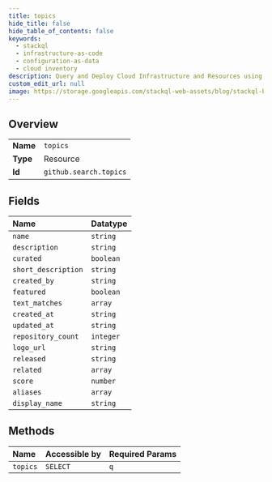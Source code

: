 ```yaml
---
title: topics
hide_title: false
hide_table_of_contents: false
keywords:
  - stackql
  - infrastructure-as-code
  - configuration-as-data
  - cloud inventory
description: Query and Deploy Cloud Infrastructure and Resources using SQL
custom_edit_url: null
image: https://storage.googleapis.com/stackql-web-assets/blog/stackql-blog-post-featured-image.png
---
```

  
    

## Overview
<table><tbody>
<tr><td><b>Name</b></td><td><code>topics</code></td></tr>
<tr><td><b>Type</b></td><td>Resource</td></tr>
<tr><td><b>Id</b></td><td><code>github.search.topics</code></td></tr>
</tbody></table>

## Fields
| Name | Datatype |
|:-----|:---------|
| `name` | `string` |
| `description` | `string` |
| `curated` | `boolean` |
| `short_description` | `string` |
| `created_by` | `string` |
| `featured` | `boolean` |
| `text_matches` | `array` |
| `created_at` | `string` |
| `updated_at` | `string` |
| `repository_count` | `integer` |
| `logo_url` | `string` |
| `released` | `string` |
| `related` | `array` |
| `score` | `number` |
| `aliases` | `array` |
| `display_name` | `string` |
## Methods
| Name | Accessible by | Required Params |
|:-----|:--------------|:----------------|
| `topics` | `SELECT` | `q` |
